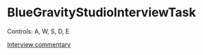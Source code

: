 # BlueGravityStudioInterviewTask

Controls: A, W, S, D, E

[Interview commentary](https://github.com/dzozrawr/BlueGravityStudioInterviewTask/files/11811799/Programmer.Interview.for.Blue.Gravity.Studios.Commentary.pdf)

